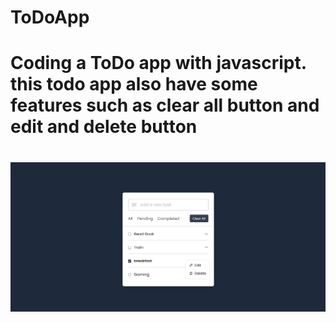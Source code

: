 # ToDoApp
# Coding a ToDo app with javascript. this todo app also have some features such as clear all button and edit and delete button
# ![Alt text](./src/screenshot.png)
